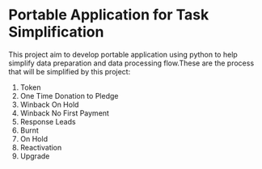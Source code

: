 # Portable Application for Task Simplification

This project aim to develop portable application using python to help simplify data preparation and data processing flow.These are the process that will be simplified by this project:

1. Token
2. One Time Donation to Pledge
3. Winback On Hold
4. Winback No First Payment
5. Response Leads
6. Burnt
7. On Hold
8. Reactivation
9. Upgrade
